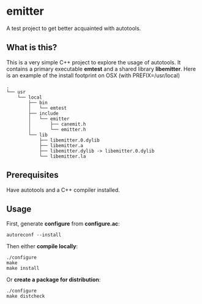 emitter
=======

A test project to get better acquainted with autotools.

What is this?
-------------

This is a very simple C++ project to explore the usage of autotools.
It contains a primary executable **emtest** and a shared library **libemitter**.
Here is an example of the install footprint on OSX (with PREFIX=/usr/local)
```
.
└── usr
    └── local
        ├── bin
        │   └── emtest
        ├── include
        │   └── emitter
        │       ├── canemit.h
        │       └── emitter.h
        └── lib
            ├── libemitter.0.dylib
            ├── libemitter.a
            ├── libemitter.dylib -> libemitter.0.dylib
            └── libemitter.la
```

Prerequisites
-------------

Have autotools and a C++ compiler installed.

Usage
-----

First, generate **configure** from **configure.ac**:
```
autoreconf --install
```

Then either **compile locally**:
```
./configure
make
make install
```

Or **create a package for distribution**:
```
./configure
make distcheck
```

